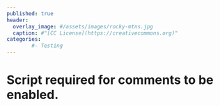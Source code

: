 ```yaml
---
published: true
header:
  overlay_image: #/assets/images/rocky-mtns.jpg
  caption: #"[CC License](https://creativecommons.org)"
categories:
        #- Testing
---
```


# Script required for comments to be enabled.
<script src="https://utteranc.es/client.js"
        repo="[ENTER REPO HERE]"
        issue-term="pathname"
        theme="github-dark"
        crossorigin="anonymous"
        async>
</script>

